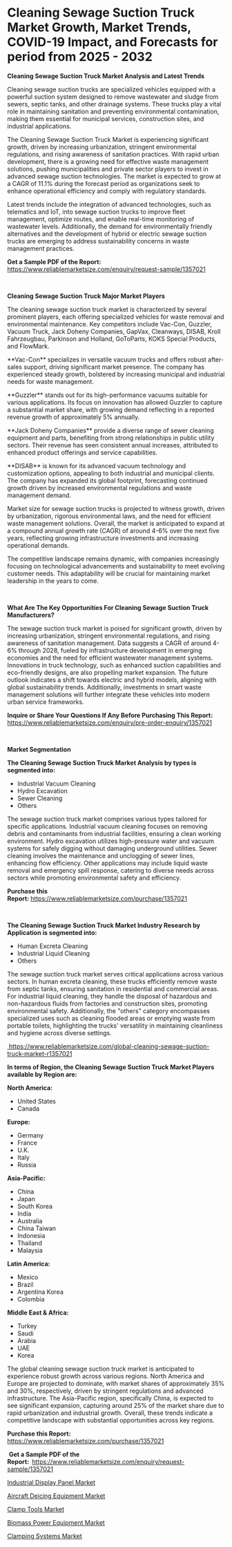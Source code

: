 <p><h1>Cleaning Sewage Suction Truck Market Growth, Market Trends, COVID-19 Impact, and Forecasts for period from 2025 - 2032</h1></p><p><strong>Cleaning Sewage Suction Truck Market Analysis and Latest Trends</strong></p>
<p><p>Cleaning sewage suction trucks are specialized vehicles equipped with a powerful suction system designed to remove wastewater and sludge from sewers, septic tanks, and other drainage systems. These trucks play a vital role in maintaining sanitation and preventing environmental contamination, making them essential for municipal services, construction sites, and industrial applications.</p><p>The Cleaning Sewage Suction Truck Market is experiencing significant growth, driven by increasing urbanization, stringent environmental regulations, and rising awareness of sanitation practices. With rapid urban development, there is a growing need for effective waste management solutions, pushing municipalities and private sector players to invest in advanced sewage suction technologies. The market is expected to grow at a CAGR of 11.1% during the forecast period as organizations seek to enhance operational efficiency and comply with regulatory standards.</p><p>Latest trends include the integration of advanced technologies, such as telematics and IoT, into sewage suction trucks to improve fleet management, optimize routes, and enable real-time monitoring of wastewater levels. Additionally, the demand for environmentally friendly alternatives and the development of hybrid or electric sewage suction trucks are emerging to address sustainability concerns in waste management practices.</p></p>
<p><strong>Get a Sample PDF of the Report:&nbsp;</strong> <a href="https://www.reliablemarketsize.com/enquiry/request-sample/1357021?utm_campaign=2034&utm_medium=2&utm_source=Github&utm_content=ia&utm_term=11042025&utm_id=cleaning-sewage-suction-truck">https://www.reliablemarketsize.com/enquiry/request-sample/1357021</a></p>
<p>&nbsp;</p>
<p><strong>Cleaning Sewage Suction Truck Major Market Players</strong></p>
<p><p>The cleaning sewage suction truck market is characterized by several prominent players, each offering specialized vehicles for waste removal and environmental maintenance. Key competitors include Vac-Con, Guzzler, Vacuum Truck, Jack Doheny Companies, GapVax, Cleanways, DISAB, Kroll Fahrzeugbau, Parkinson and Holland, GoToParts, KOKS Special Products, and FlowMark.</p><p>**Vac-Con** specializes in versatile vacuum trucks and offers robust after-sales support, driving significant market presence. The company has experienced steady growth, bolstered by increasing municipal and industrial needs for waste management.</p><p>**Guzzler** stands out for its high-performance vacuums suitable for various applications. Its focus on innovation has allowed Guzzler to capture a substantial market share, with growing demand reflecting in a reported revenue growth of approximately 5% annually.</p><p>**Jack Doheny Companies** provide a diverse range of sewer cleaning equipment and parts, benefiting from strong relationships in public utility sectors. Their revenue has seen consistent annual increases, attributed to enhanced product offerings and service capabilities.</p><p>**DISAB** is known for its advanced vacuum technology and customization options, appealing to both industrial and municipal clients. The company has expanded its global footprint, forecasting continued growth driven by increased environmental regulations and waste management demand.</p><p>Market size for sewage suction trucks is projected to witness growth, driven by urbanization, rigorous environmental laws, and the need for efficient waste management solutions. Overall, the market is anticipated to expand at a compound annual growth rate (CAGR) of around 4-6% over the next five years, reflecting growing infrastructure investments and increasing operational demands.</p><p>The competitive landscape remains dynamic, with companies increasingly focusing on technological advancements and sustainability to meet evolving customer needs. This adaptability will be crucial for maintaining market leadership in the years to come.</p></p>
<p>&nbsp;</p>
<p><strong>What Are The Key Opportunities For Cleaning Sewage Suction Truck Manufacturers?</strong></p>
<p><p>The sewage suction truck market is poised for significant growth, driven by increasing urbanization, stringent environmental regulations, and rising awareness of sanitation management. Data suggests a CAGR of around 4-6% through 2028, fueled by infrastructure development in emerging economies and the need for efficient wastewater management systems. Innovations in truck technology, such as enhanced suction capabilities and eco-friendly designs, are also propelling market expansion. The future outlook indicates a shift towards electric and hybrid models, aligning with global sustainability trends. Additionally, investments in smart waste management solutions will further integrate these vehicles into modern urban service frameworks.</p></p>
<p><strong>Inquire or Share Your Questions If Any Before Purchasing This Report:</strong> <a href="https://www.reliablemarketsize.com/enquiry/pre-order-enquiry/1357021?utm_campaign=2034&utm_medium=2&utm_source=Github&utm_content=ia&utm_term=11042025&utm_id=cleaning-sewage-suction-truck">https://www.reliablemarketsize.com/enquiry/pre-order-enquiry/1357021</a></p>
<p>&nbsp;</p>
<p><strong>Market Segmentation</strong></p>
<p><strong>The Cleaning Sewage Suction Truck Market Analysis by types is segmented into:</strong></p>
<p><ul><li>Industrial Vacuum Cleaning</li><li>Hydro Excavation</li><li>Sewer Cleaning</li><li>Others</li></ul></p>
<p><p>The sewage suction truck market comprises various types tailored for specific applications. Industrial vacuum cleaning focuses on removing debris and contaminants from industrial facilities, ensuring a clean working environment. Hydro excavation utilizes high-pressure water and vacuum systems for safely digging without damaging underground utilities. Sewer cleaning involves the maintenance and unclogging of sewer lines, enhancing flow efficiency. Other applications may include liquid waste removal and emergency spill response, catering to diverse needs across sectors while promoting environmental safety and efficiency.</p></p>
<p><strong>Purchase this Report:&nbsp;</strong><a href="https://www.reliablemarketsize.com/purchase/1357021?utm_campaign=2034&utm_medium=2&utm_source=Github&utm_content=ia&utm_term=11042025&utm_id=cleaning-sewage-suction-truck">https://www.reliablemarketsize.com/purchase/1357021</a></p>
<p>&nbsp;</p>
<p><strong>The Cleaning Sewage Suction Truck Market Industry Research by Application is segmented into:</strong></p>
<p><ul><li>Human Excreta Cleaning</li><li>Industrial Liquid Cleaning</li><li>Others</li></ul></p>
<p><p>The sewage suction truck market serves critical applications across various sectors. In human excreta cleaning, these trucks efficiently remove waste from septic tanks, ensuring sanitation in residential and commercial areas. For industrial liquid cleaning, they handle the disposal of hazardous and non-hazardous fluids from factories and construction sites, promoting environmental safety. Additionally, the "others" category encompasses specialized uses such as cleaning flooded areas or emptying waste from portable toilets, highlighting the trucks' versatility in maintaining cleanliness and hygiene across diverse settings.</p></p>
<p><a href="https://www.reliablemarketsize.com/global-cleaning-sewage-suction-truck-market-r1357021?utm_campaign=2034&utm_medium=2&utm_source=Github&utm_content=ia&utm_term=11042025&utm_id=cleaning-sewage-suction-truck">&nbsp;https://www.reliablemarketsize.com/global-cleaning-sewage-suction-truck-market-r1357021</a></p>
<p><strong>In terms of Region, the Cleaning Sewage Suction Truck Market Players available by Region are:</strong></p>
<p>
    <p> <strong> North America: </strong>
        <ul>
            <li>United States</li>
            <li>Canada</li>
        </ul>
        </p> 
    <p> <strong> Europe: </strong>
        <ul>
            <li>Germany</li>
            <li>France</li>
            <li>U.K.</li>
            <li>Italy</li>
            <li>Russia</li>
        </ul>
        </p> 
    <p> <strong> Asia-Pacific: </strong>
        <ul>
            <li>China</li>
            <li>Japan</li>
            <li>South Korea</li>
            <li>India</li>
            <li>Australia</li>
            <li>China Taiwan</li>
            <li>Indonesia</li>
            <li>Thailand</li>
            <li>Malaysia</li>
        </ul>
        </p> 
    <p> <strong> Latin America: </strong>
        <ul>
            <li>Mexico</li>
            <li>Brazil</li>
            <li>Argentina Korea</li>
            <li>Colombia</li>
        </ul>
        </p> 
    <p> <strong> Middle East & Africa: </strong>
        <ul>
            <li>Turkey</li>
            <li>Saudi</li>
            <li>Arabia</li>
            <li>UAE</li>
            <li>Korea</li>
        </ul>
    </p>
    </p>
<p><p>The global cleaning sewage suction truck market is anticipated to experience robust growth across various regions. North America and Europe are projected to dominate, with market shares of approximately 35% and 30%, respectively, driven by stringent regulations and advanced infrastructure. The Asia-Pacific region, specifically China, is expected to see significant expansion, capturing around 25% of the market share due to rapid urbanization and industrial growth. Overall, these trends indicate a competitive landscape with substantial opportunities across key regions.</p></p>
<p><strong>Purchase this Report: </strong><a href="https://www.reliablemarketsize.com/purchase/1357021?utm_campaign=2034&utm_medium=2&utm_source=Github&utm_content=ia&utm_term=11042025&utm_id=cleaning-sewage-suction-truck">https://www.reliablemarketsize.com/purchase/1357021</a></p>
<p>&nbsp;<strong>Get a Sample PDF of the Report:&nbsp;&nbsp;</strong><a href="https://www.reliablemarketsize.com/enquiry/request-sample/1357021?utm_campaign=2034&utm_medium=2&utm_source=Github&utm_content=ia&utm_term=11042025&utm_id=cleaning-sewage-suction-truck">https://www.reliablemarketsize.com/enquiry/request-sample/1357021</a></p>
<p><strong></strong></p>
<p><p><a href="https://github.com/geresalgieaz/Market-Research-Report-List-1/blob/main/industrial-display-panel-market.md?utm_campaign=2034&utm_medium=2&utm_source=Github&utm_content=ia&utm_term=11042025&utm_id=cleaning-sewage-suction-truck">Industrial Display Panel Market</a></p><p><a href="https://github.com/ceranamaduvq/Market-Research-Report-List-1/blob/main/aircraft-deicing-equipment-market.md?utm_campaign=2034&utm_medium=2&utm_source=Github&utm_content=ia&utm_term=11042025&utm_id=cleaning-sewage-suction-truck">Aircraft Deicing Equipment Market</a></p><p><a href="https://github.com/foustzelmsdv/Market-Research-Report-List-1/blob/main/clamp-tools-market.md?utm_campaign=2034&utm_medium=2&utm_source=Github&utm_content=ia&utm_term=11042025&utm_id=cleaning-sewage-suction-truck">Clamp Tools Market</a></p><p><a href="https://github.com/dickstoscopg/Market-Research-Report-List-1/blob/main/biomass-power-equipment-market.md?utm_campaign=2034&utm_medium=2&utm_source=Github&utm_content=ia&utm_term=11042025&utm_id=cleaning-sewage-suction-truck">Biomass Power Equipment Market</a></p><p><a href="https://github.com/papnider/Market-Research-Report-List-1/blob/main/clamping-systems-market.md?utm_campaign=2034&utm_medium=2&utm_source=Github&utm_content=ia&utm_term=11042025&utm_id=cleaning-sewage-suction-truck">Clamping Systems Market</a></p></p>